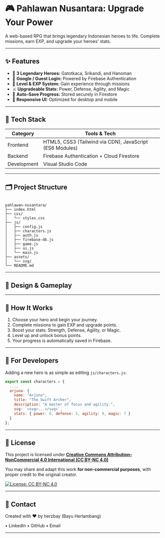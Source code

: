 # 🎮 Pahlawan Nusantara: Upgrade Your Power

A web-based RPG that brings legendary Indonesian heroes to life. Complete missions, earn EXP, and upgrade your heroes' stats.

---

## ✨ Features

- 🦸 **3 Legendary Heroes:** Gatotkaca, Srikandi, and Hanoman  
- 🔐 **Google / Guest Login:** Powered by Firebase Authentication  
- 🧠 **Level & EXP System:** Gain experience through missions  
- ⚔️ **Upgradeable Stats:** Power, Defense, Agility, and Magic  
- 💾 **Auto-Save Progress:** Stored securely in Firestore  
- 📱 **Responsive UI:** Optimized for desktop and mobile

---

## 🧩 Tech Stack

| Category | Tools & Tech |
|-----------|---------------|
| Frontend | HTML5, CSS3 (Tailwind via CDN), JavaScript (ES6 Modules) |
| Backend | Firebase Authentication + Cloud Firestore |
| Development | Visual Studio Code |

---

## 🗂️ Project Structure

```
           
pahlawan-nusantara/
├── index.html              
├── css/
│   └── styles.css          
├── js/
│   ├── config.js           
│   ├── characters.js       
│   ├── auth.js             
│   ├── firebase-db.js      
│   ├── game.js             
│   ├── ui.js               
│   └── main.js             
├── assets/
│   └── svg/                
└── README.md               

````

---

## 🎨 Design & Gameplay

---

## 🔧 How It Works

1. Choose your hero and begin your journey.  
2. Complete missions to gain EXP and upgrade points.  
3. Boost your stats: Strength, Defense, Agility, or Magic.  
4. Level up and unlock bonus points.  
5. Your progress is automatically saved in Firebase.

---

## 🧠 For Developers

Adding a new hero is as simple as editing `js/characters.js`:

```javascript
export const characters = {
  ...,
  arjuna: {
    name: "Arjuna",
    title: "The Swift Archer",
    description: "A master of focus and agility.",
    svg: `<svg>...</svg>`,
    stats: { power: 6, defense: 5, agility: 9, magic: 7 }
  }
};
````

---

## 📜 License

This project is licensed under
**[Creative Commons Attribution–NonCommercial 4.0 International (CC BY-NC 4.0)](https://creativecommons.org/licenses/by-nc/4.0/)**

You may share and adapt this work **for non-commercial purposes**,
with proper credit to the original creator.

[![License: CC BY-NC 4.0](https://img.shields.io/badge/License-CC%20BY--NC%204.0-lightgrey.svg)](https://creativecommons.org/licenses/by-nc/4.0/)

---

## 📧 Contact

Created with ❤️ by herzbay (Bayu Herlambang)

 • LinkedIn
 • GitHub
 • Email

---

```